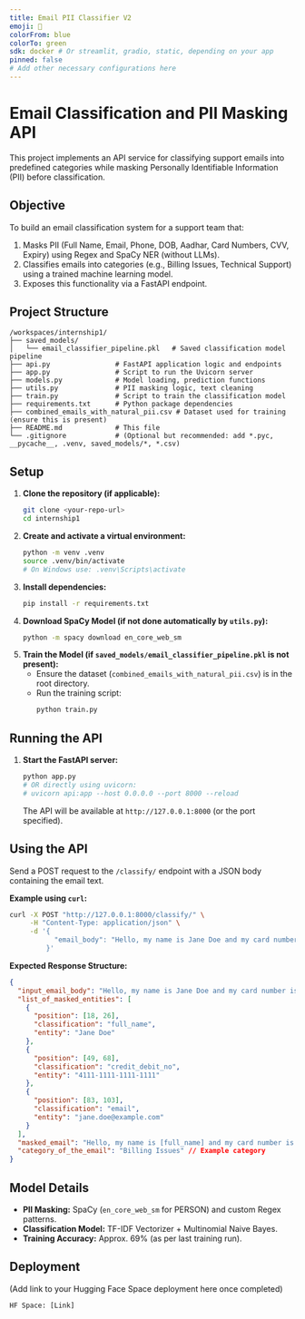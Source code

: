 ```yaml
---
title: Email PII Classifier V2
emoji: 📧
colorFrom: blue
colorTo: green
sdk: docker # Or streamlit, gradio, static, depending on your app
pinned: false
# Add other necessary configurations here
---
```


# Email Classification and PII Masking API

This project implements an API service for classifying support emails into predefined categories while masking Personally Identifiable Information (PII) before classification.

## Objective

To build an email classification system for a support team that:
1.  Masks PII (Full Name, Email, Phone, DOB, Aadhar, Card Numbers, CVV, Expiry) using Regex and SpaCy NER (without LLMs).
2.  Classifies emails into categories (e.g., Billing Issues, Technical Support) using a trained machine learning model.
3.  Exposes this functionality via a FastAPI endpoint.

## Project Structure

```
/workspaces/internship1/
├── saved_models/
│   └── email_classifier_pipeline.pkl   # Saved classification model pipeline
├── api.py                # FastAPI application logic and endpoints
├── app.py                # Script to run the Uvicorn server
├── models.py             # Model loading, prediction functions
├── utils.py              # PII masking logic, text cleaning
├── train.py              # Script to train the classification model
├── requirements.txt      # Python package dependencies
├── combined_emails_with_natural_pii.csv # Dataset used for training (ensure this is present)
├── README.md             # This file
└── .gitignore            # (Optional but recommended: add *.pyc, __pycache__, .venv, saved_models/*, *.csv)
```

## Setup

1.  **Clone the repository (if applicable):**
    ```bash
    git clone <your-repo-url>
    cd internship1
    ```
2.  **Create and activate a virtual environment:**
    ```bash
    python -m venv .venv
    source .venv/bin/activate
    # On Windows use: .venv\Scripts\activate
    ```
3.  **Install dependencies:**
    ```bash
    pip install -r requirements.txt
    ```
4.  **Download SpaCy Model (if not done automatically by `utils.py`):**
    ```bash
    python -m spacy download en_core_web_sm
    ```
5.  **Train the Model (if `saved_models/email_classifier_pipeline.pkl` is not present):**
    *   Ensure the dataset (`combined_emails_with_natural_pii.csv`) is in the root directory.
    *   Run the training script:
        ```bash
        python train.py
        ```

## Running the API

1.  **Start the FastAPI server:**
    ```bash
    python app.py
    # OR directly using uvicorn:
    # uvicorn api:app --host 0.0.0.0 --port 8000 --reload
    ```
    The API will be available at `http://127.0.0.1:8000` (or the port specified).

## Using the API

Send a POST request to the `/classify/` endpoint with a JSON body containing the email text.

**Example using `curl`:**

```bash
curl -X POST "http://127.0.0.1:8000/classify/" \
     -H "Content-Type: application/json" \
     -d '{
           "email_body": "Hello, my name is Jane Doe and my card number is 4111-1111-1111-1111. My email is jane.doe@example.com. Please help with billing."
         }'
```

**Expected Response Structure:**

```json
{
  "input_email_body": "Hello, my name is Jane Doe and my card number is 4111-1111-1111-1111. My email is jane.doe@example.com. Please help with billing.",
  "list_of_masked_entities": [
    {
      "position": [18, 26],
      "classification": "full_name",
      "entity": "Jane Doe"
    },
    {
      "position": [49, 68],
      "classification": "credit_debit_no",
      "entity": "4111-1111-1111-1111"
    },
    {
      "position": [83, 103],
      "classification": "email",
      "entity": "jane.doe@example.com"
    }
  ],
  "masked_email": "Hello, my name is [full_name] and my card number is [credit_debit_no]. My email is [email]. Please help with billing.",
  "category_of_the_email": "Billing Issues" // Example category
}
```

## Model Details

*   **PII Masking:** SpaCy (`en_core_web_sm` for PERSON) and custom Regex patterns.
*   **Classification Model:** TF-IDF Vectorizer + Multinomial Naive Bayes.
*   **Training Accuracy:** Approx. 69% (as per last training run).

## Deployment

(Add link to your Hugging Face Space deployment here once completed)

```
HF Space: [Link]
```